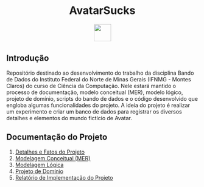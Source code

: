 
<div align="center"  >
  <h1 align="center" >
    AvatarSucks
    <br />
  </h1>
   <img src="https://skillicons.dev/icons?i=go" alt="">&nbsp;
   <img src="https://www.portaone.com/wp-content/uploads/2022/09/Logo-Oracle-1.webp" height="45" alt="">&nbsp;
   <img src="https://skillicons.dev/icons?i=vscode" alt="">
</div>


## Introdução
Repositório destinado ao desenvolvimento do trabalho da disciplina Bando de Dados do Instituto Federal do Norte de Minas Gerais (IFNMG - Montes Claros) do curso de Ciência da Computação. Nele estará mantido o processo de documentação, modelo conceitual (MER), modelo lógico, projeto de domínio, scripts do bando de dados e o código desenvolvido que engloba algumas funcionalidades do projeto. A ideia do projeto é realizar um experimento e criar um banco de dados para registrar os diversos detalhes e elementos do mundo fictício de Avatar.

## Documentação do Projeto
1. <a href=""> Detalhes e Fatos do Projeto </a>
2. <a href=""> Modelagem Conceitual (MER) </a>
3. <a href=""> Modelagem Lógica </a>
4. <a href=""> Projeto de Domínio </a>
5. <a href=""> Relatório de Implementação do Projeto </a>
